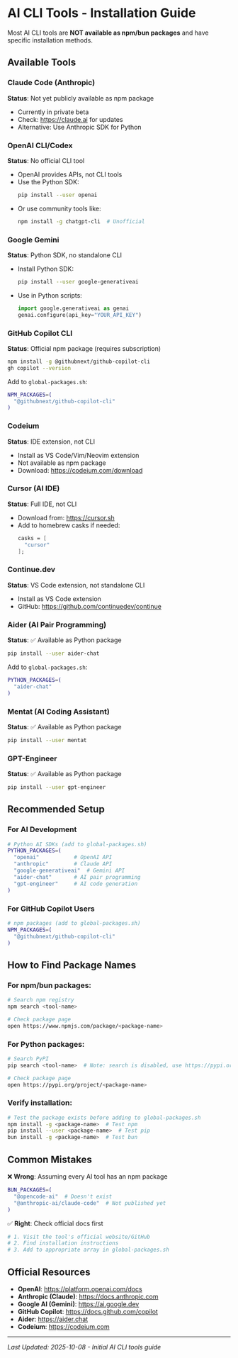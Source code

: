 # AI CLI Tools - Installation Guide

Most AI CLI tools are **NOT available as npm/bun packages** and have specific installation methods.

## Available Tools

### Claude Code (Anthropic)
**Status**: Not yet publicly available as npm package

- Currently in private beta
- Check: https://claude.ai for updates
- Alternative: Use Anthropic SDK for Python

### OpenAI CLI/Codex
**Status**: No official CLI tool

- OpenAI provides APIs, not CLI tools
- Use the Python SDK:
  ```bash
  pip install --user openai
  ```
- Or use community tools like:
  ```bash
  npm install -g chatgpt-cli  # Unofficial
  ```

### Google Gemini
**Status**: Python SDK, no standalone CLI

- Install Python SDK:
  ```bash
  pip install --user google-generativeai
  ```
- Use in Python scripts:
  ```python
  import google.generativeai as genai
  genai.configure(api_key="YOUR_API_KEY")
  ```

### GitHub Copilot CLI
**Status**: Official npm package (requires subscription)

```bash
npm install -g @githubnext/github-copilot-cli
gh copilot --version
```

Add to `global-packages.sh`:
```bash
NPM_PACKAGES=(
  "@githubnext/github-copilot-cli"
)
```

### Codeium
**Status**: IDE extension, not CLI

- Install as VS Code/Vim/Neovim extension
- Not available as npm package
- Download: https://codeium.com/download

### Cursor (AI IDE)
**Status**: Full IDE, not CLI

- Download from: https://cursor.sh
- Add to homebrew casks if needed:
  ```nix
  casks = [
    "cursor"
  ];
  ```

### Continue.dev
**Status**: VS Code extension, not standalone CLI

- Install as VS Code extension
- GitHub: https://github.com/continuedev/continue

### Aider (AI Pair Programming)
**Status**: ✅ Available as Python package

```bash
pip install --user aider-chat
```

Add to `global-packages.sh`:
```bash
PYTHON_PACKAGES=(
  "aider-chat"
)
```

### Mentat (AI Coding Assistant)
**Status**: ✅ Available as Python package

```bash
pip install --user mentat
```

### GPT-Engineer
**Status**: ✅ Available as Python package

```bash
pip install --user gpt-engineer
```

## Recommended Setup

### For AI Development

```bash
# Python AI SDKs (add to global-packages.sh)
PYTHON_PACKAGES=(
  "openai"           # OpenAI API
  "anthropic"        # Claude API
  "google-generativeai"  # Gemini API
  "aider-chat"       # AI pair programming
  "gpt-engineer"     # AI code generation
)
```

### For GitHub Copilot Users

```bash
# npm packages (add to global-packages.sh)
NPM_PACKAGES=(
  "@githubnext/github-copilot-cli"
)
```

## How to Find Package Names

### For npm/bun packages:
```bash
# Search npm registry
npm search <tool-name>

# Check package page
open https://www.npmjs.com/package/<package-name>
```

### For Python packages:
```bash
# Search PyPI
pip search <tool-name>  # Note: search is disabled, use https://pypi.org

# Check package page
open https://pypi.org/project/<package-name>
```

### Verify installation:
```bash
# Test the package exists before adding to global-packages.sh
npm install -g <package-name>  # Test npm
pip install --user <package-name>  # Test pip
bun install -g <package-name>  # Test bun
```

## Common Mistakes

❌ **Wrong**: Assuming every AI tool has an npm package
```bash
BUN_PACKAGES=(
  "@opencode-ai"  # Doesn't exist
  "@anthropic-ai/claude-code"  # Not published yet
)
```

✅ **Right**: Check official docs first
```bash
# 1. Visit the tool's official website/GitHub
# 2. Find installation instructions
# 3. Add to appropriate array in global-packages.sh
```

## Official Resources

- **OpenAI**: https://platform.openai.com/docs
- **Anthropic (Claude)**: https://docs.anthropic.com
- **Google AI (Gemini)**: https://ai.google.dev
- **GitHub Copilot**: https://docs.github.com/copilot
- **Aider**: https://aider.chat
- **Codeium**: https://codeium.com

---

*Last Updated: 2025-10-08 - Initial AI CLI tools guide*
